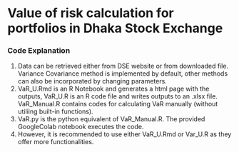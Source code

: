 # Value of risk calculation for portfolios in Dhaka Stock Exchange 

### Code Explanation
1. Data can be retrieved either from DSE website or from downloaded file. Variance Covariance method is implemented by default, other methods can also be incorporated by changing parameters.
2. VaR_U.Rmd is an R Notebook and generates a html page with the outputs, VaR_U.R is an R code file and writes outputs to an .xlsx file. VaR_Manual.R contains codes for calculating VaR manually (without utiliing built-in functions).
3. VaR.py is the python equivalent of VaR_Manual.R. The provided GoogleColab notebook executes the code.
4. However, it is recommended to use either VaR_U.Rmd or Var_U.R as they offer more functionalities.